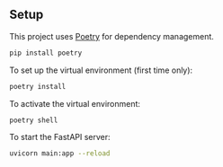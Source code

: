 ## Setup

This project uses [Poetry](https://python-poetry.org/) for dependency management.

```bash
pip install poetry
```

To set up the virtual environment (first time only):

```bash
poetry install
```

To activate the virtual environment:

```bash
poetry shell
```

To start the FastAPI server:

```bash
uvicorn main:app --reload
```